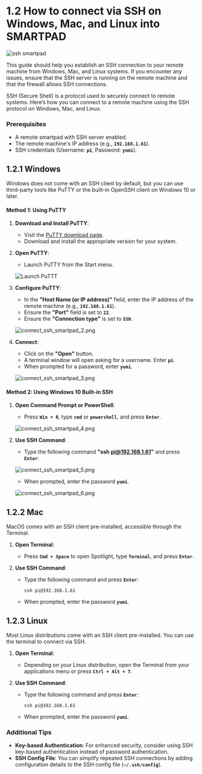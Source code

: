 

# 1.2 How to connect via SSH on Windows, Mac, and Linux into SMARTPAD

![ssh smartpad](../../img/KlipperSmartPad/Connect_ssh/smartpad_ssh.png)

This guide should help you establish an SSH connection to your remote machine from Windows, Mac, and Linux systems. If you encounter any issues, ensure that the SSH server is running on the remote machine and that the firewall allows SSH connections.

SSH (Secure Shell) is a protocol used to securely connect to remote systems. Here’s how you can connect to a remote machine using the SSH protocol on Windows, Mac, and Linux.

### Prerequisites
- A remote smartpad with SSH server enabled.
- The remote machine's IP address (e.g., **`192.168.1.61`**).
- SSH credentials (Username: **`pi`**, Password: **`yumi`**).

## 1.2.1 Windows
Windows does not come with an SSH client by default, but you can use third-party tools like PuTTY or the built-in OpenSSH client on Windows 10 or later.

#### Method 1: Using PuTTY
1. **Download and Install PuTTY**:
   - Visit the [PuTTY download page](https://www.putty.org/).
   - Download and install the appropriate version for your system.

2. **Open PuTTY**:
   - Launch PuTTY from the Start menu.

   ![Launch PuTTT](../../img/KlipperSmartPad/Connect_ssh/connect_ssh_smartpad_1.png)

3. **Configure PuTTY**:
   - In the **"Host Name (or IP address)"** field, enter the IP address of the remote machine (e.g., **`192.168.1.61`**).
   - Ensure the **"Port"** field is set to **`22`**.
   - Ensure the **"Connection type"** is set to **`SSH`**.

   ![connect_ssh_smartpad_2.png](../../img/KlipperSmartPad/Connect_ssh/connect_ssh_smartpad_2.png)

4. **Connect**:
   - Click on the **"Open"** button.
   - A terminal window will open asking for a username. Enter **`pi`**.
   - When prompted for a password, enter **`yumi`**.

   ![connect_ssh_smartpad_3.png](../../img/KlipperSmartPad/Connect_ssh/connect_ssh_smartpad_3.png)

#### Method 2: Using Windows 10 Built-in SSH
1. **Open Command Prompt or PowerShell**:
   - Press **`Win + R`**, type **`cmd`** or **`powershell`**, and press **`Enter`**.

   ![connect_ssh_smartpad_4.png](../../img/KlipperSmartPad/Connect_ssh/connect_ssh_smartpad_4.png)

2. **Use SSH Command**:
   - Type the following command **"ssh pi@192.168.1.61"** and press **`Enter`**:

   ![connect_ssh_smartpad_5.png](../../img/KlipperSmartPad/Connect_ssh/connect_ssh_smartpad_5.png)

   - When prompted, enter the password **`yumi`**.

   ![connect_ssh_smartpad_6.png](../../img/KlipperSmartPad/Connect_ssh/connect_ssh_smartpad_6.png)

## 1.2.2 Mac
MacOS comes with an SSH client pre-installed, accessible through the Terminal.

1. **Open Terminal**:
   - Press **`Cmd + Space`** to open Spotlight, type **`Terminal`**, and press **`Enter`**.

2. **Use SSH Command**:
   - Type the following command and press **`Enter`**:
     ```
     ssh pi@192.168.1.61
     ```
   - When prompted, enter the password **`yumi`**.

## 1.2.3 Linux
Most Linux distributions come with an SSH client pre-installed. You can use the terminal to connect via SSH.

1. **Open Terminal**:
   - Depending on your Linux distribution, open the Terminal from your applications menu or press **`Ctrl + Alt + T`**.

2. **Use SSH Command**:
   - Type the following command and press **`Enter`**:
     ```
     ssh pi@192.168.1.61
     ```
   - When prompted, enter the password **`yumi`**.

### Additional Tips
- **Key-based Authentication**: For enhanced security, consider using SSH key-based authentication instead of password authentication.
- **SSH Config File**: You can simplify repeated SSH connections by adding configuration details to the SSH config file (**`~/.ssh/config`**).

